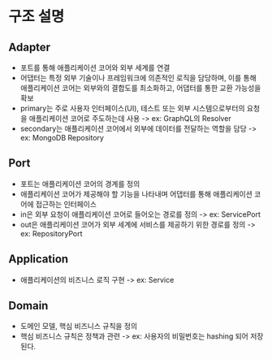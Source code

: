 # 구조 설명

## Adapter

- 포트를 통해 애플리케이션 코어와 외부 세계를 연결
- 어댑터는 특정 외부 기술이나 프레임워크에 의존적인 로직을 담당하며, 이를 통해 애플리케이션 코어는 외부와의 결합도를 최소화하고, 어댑터를 통한 교환 가능성을 확보
- primary는 주로 사용자 인터페이스(UI), 테스트 또는 외부 시스템으로부터의 요청을 애플리케이션 코어로 주도하는데 사용 -> ex: GraphQL의 Resolver
- secondary는 애플리케이션 코어에서 외부에 데이터를 전달하는 역할을 담당 -> ex: MongoDB Repository

## Port

- 포트는 애플리케이션 코어의 경계를 정의
- 애플리케이션 코어가 제공해야 할 기능을 나타내며 어댑터를 통해 애플리케이션 코어에 접근하는 인터페이스
- in은 외부 요청이 애플리케이션 코어로 들어오는 경로를 정의 -> ex: ServicePort
- out은 애플리케이션 코어가 외부 세계에 서비스를 제공하기 위한 경로를 정의 -> ex: RepositoryPort

## Application

- 애플리케이션의 비즈니스 로직 구현 -> ex: Service

## Domain

- 도메인 모델, 핵심 비즈니스 규칙을 정의
- 핵심 비즈니스 규칙은 정책과 관련 -> ex: 사용자의 비밀번호는 hashing 되어 저장된다.
